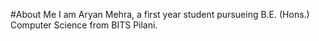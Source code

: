 #About Me
I am Aryan Mehra, a first year student pursueing B.E. (Hons.) Computer Science from BITS Pilani. 
